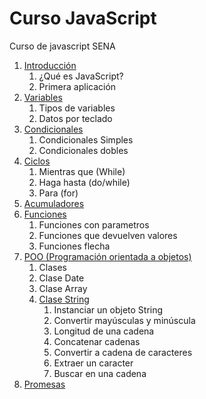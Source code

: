 # Curso JavaScript
Curso de javascript SENA

1. [Introducción](introduccion/readme.md)
     1. ¿Qué es JavaScript?
     2. Primera aplicación
2. [Variables](variables/readme.md)
    1. Tipos de variables
    2. Datos por teclado
3. [Condicionales](condicionales/readme.md)
    1. Condicionales Simples
    2. Condicionales dobles
4. [Ciclos](ciclos/readme.md)
     1. Mientras que (While)
     2. Haga hasta (do/while)
     3. Para (for)
5. [Acumuladores](acumuladores/readme.md)
6. [Funciones](funciones/readme.md)
     1. Funciones con parametros
     2. Funciones que devuelven valores
     3. Funciones flecha
7. [POO (Programación orientada a objetos)](poo/readme.md)
     1. Clases
     2. Clase Date
     3. Clase Array
     4. [Clase String](poo/string/readme.md)
        1. Instanciar un objeto String
        2. Convertir mayúsculas y minúscula
        3. Longitud de una cadena
        4. Concatenar cadenas
        5. Convertir a cadena de caracteres
        6. Extraer un caracter
        7. Buscar en una cadena
8. [Promesas](promesas/readme.md)
